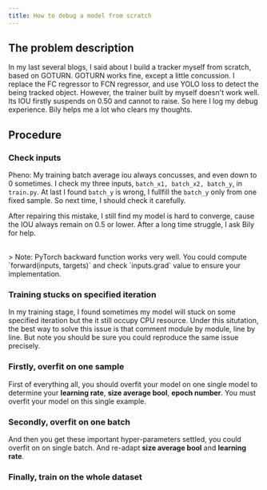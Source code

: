 ```yaml
---
title: How to debug a model from scratch
---
```


## The problem description

In my last several blogs, I said about I build a tracker myself from scratch, based on GOTURN. GOTURN works fine, except a little concussion. I replace the FC regressor to FCN regressor, and use YOLO loss to detect the being tracked object. However, the trainer built by myself doesn't work well. Its IOU firstly suspends on 0.50 and cannot to raise. So here I log my debug experience. Bily helps me a lot who clears my thoughts.


## Procedure

### Check inputs

Pheno: My training batch average iou always concusses, and even down to 0 sometimes. I check my three inputs, `batch_x1, batch_x2, batch_y`, in `train.py`. At last I found `batch_y` is wrong, I fullfill the `batch_y` only from one fixed sample. So next time, I should check it carefully.

After repairing this mistake, I still find my model is hard to converge, cause the IOU always remain on 0.5 or lower. After a long time struggle, I ask Bily for help.

<br>
> Note: PyTorch backward function works very well. You could compute `forward(inputs, targets)` and check `inputs.grad` value to ensure your implementation.

### Training stucks on specified iteration

In my training stage, I found sometimes my model will stuck on some specified iteration but the it still occupy CPU resource. Under this situtation, the best way to solve this issue is that comment module by module, line by line. But note you should be sure you could reproduce the same issue precisely.

### Firstly, overfit on one sample

First of everything all, you should overfit your model on one single model to determine your **learning rate**, **size average bool**, **epoch number**. You must overfit your model on this single example.

### Secondly, overfit on one batch

And then you get these important hyper-parameters settled, you could overfit on on single batch. And re-adapt **size average bool** and **learning rate**.

### Finally, train on the whole dataset


